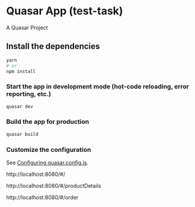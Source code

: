 # Quasar App (test-task)

A Quasar Project

## Install the dependencies
```bash
yarn
# or
npm install
```

### Start the app in development mode (hot-code reloading, error reporting, etc.)
```bash
quasar dev
```


### Build the app for production
```bash
quasar build
```

### Customize the configuration
See [Configuring quasar.config.js](https://v2.quasar.dev/quasar-cli-webpack/quasar-config-js).

<!-- run url on browser -->
<!-- checkout page -->
http://localhost:8080/#/

<!-- product details -->
http://localhost:8080/#/productDetails

<!-- order page -->
http://localhost:8080/#/order
